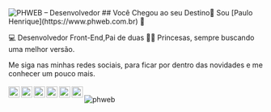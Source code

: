 
<img src="http://phweb.com.br/wp-content/uploads/2020/07/github.png" alt="PHWEB – Desenvolvedor" style="max-width:100%;" itemprop="phweb desenvolvedor">
##  Você Chegou ao seu Destino📍 Sou [Paulo Henrique](https://www.phweb.com.br) 👻 

💻 Desenvolvedor Front-End,Pai de duas 👸🏼 Princesas, sempre buscando uma melhor versão.

Me siga nas minhas redes sociais, para ficar por dentro das novidades e me conhecer um pouco mais.
<br><br/>
<a href="https://twitter.com/_phweb">
  <img align="left" alt="PHWEB Twitter" width="22px" src="https://cdn.jsdelivr.net/npm/simple-icons@v3/icons/twitter.svg" />
</a>
<a href="https://www.linkedin.com/in/paulo-henrique-gomes-da-costa-245b4343/">
  <img align="left" alt="PHWEB Linkdein" width="22px" src="https://cdn.jsdelivr.net/npm/simple-icons@v3/icons/linkedin.svg" />
</a>
<a href="https://github.com/phweb">
  <img align="left" alt="PHWEB Github" width="22px" src="https://cdn.jsdelivr.net/npm/simple-icons@v3/icons/github.svg" />
</a>
<a href="https://www.instagram.com/phweb/">
  <img align="left" alt="PHWEB Instagram" width="22px" src="https://cdn.jsdelivr.net/npm/simple-icons@v3/icons/instagram.svg" />
</a>
<a href="https://www.facebook.com/phweb53">
  <img align="left" alt="PHWEB Facebook" width="22px" src="https://cdn.jsdelivr.net/npm/simple-icons@v3/icons/facebook.svg" />
</a>
<a href="https://www.youtube.com/phweb53/">
  <img align="left" alt="PHWEB Youtube" width="22px" src="https://cdn.jsdelivr.net/npm/simple-icons@v3/icons/youtube.svg" />
</a><br/>
<img src="https://komarev.com/ghpvc/?username=phweb&label=Visualizações&color=blue&style=plastic" alt="phweb" /> 


